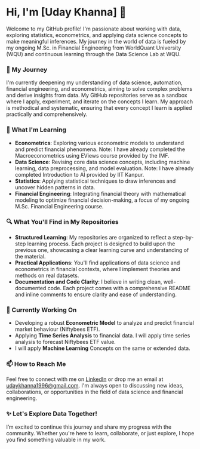 # Hi, I'm [Uday Khanna] 👋

Welcome to my GitHub profile! I'm passionate about working with data, exploring statistics, econometrics, and applying data science concepts to make meaningful inferences. My journey in the world of data is fueled by my ongoing M.Sc. in Financial Engineering from WorldQuant University (WQU) and continuous learning through the Data Science Lab at WQU.

### 🚀 My Journey

I'm currently deepening my understanding of data science, automation, financial engineering, and econometrics, aiming to solve complex problems and derive insights from data. My GitHub repositories serve as a sandbox where I apply, experiment, and iterate on the concepts I learn. My approach is methodical and systematic, ensuring that every concept I learn is applied practically and comprehensively.

### 🧠 What I'm Learning

- **Econometrics**: Exploring various econometric models to understand and predict financial phenomena. Note: I have already completed the Macroeconometrics using EViews course provided by the IMF.
- **Data Science**: Revising core data science concepts, including machine learning, data preprocessing, and model evaluation. Note: I have already completed Introduction to AI provided by IIT Kanpur.
- **Statistics**: Applying statistical techniques to draw inferences and uncover hidden patterns in data.
- **Financial Engineering**: Integrating financial theory with mathematical modeling to optimize financial decision-making, a focus of my ongoing M.Sc. Financial Engineering course.

### 🔍 What You'll Find in My Repositories

- **Structured Learning**: My repositories are organized to reflect a step-by-step learning process. Each project is designed to build upon the previous one, showcasing a clear learning curve and understanding of the material.
- **Practical Applications**: You'll find applications of data science and econometrics in financial contexts, where I implement theories and methods on real datasets.
- **Documentation and Code Clarity**: I believe in writing clean, well-documented code. Each project comes with a comprehensive README and inline comments to ensure clarity and ease of understanding.

### 🌱 Currently Working On

- Developing a robust **Econometric Model** to analyze and predict financial market behaviour (Niftybees ETF).
- Applying **Time Series Analysis** to financial data. I will apply time series analysis to forecast Niftybees ETF value.
- I will apply **Machine Learning** Concepts on the same or extended data.

### 📫 How to Reach Me

Feel free to connect with me on [LinkedIn]([https://www.linkedin.com/in/your-profile](https://www.linkedin.com/in/udaykhanna96/)) or drop me an email at [udaykhanna1996@gmail.com](mailto:udaykhanna1996@gmail.com). I'm always open to discussing new ideas, collaborations, or opportunities in the field of data science and financial engineering.

### ✨ Let's Explore Data Together!

I’m excited to continue this journey and share my progress with the community. Whether you're here to learn, collaborate, or just explore, I hope you find something valuable in my work.
